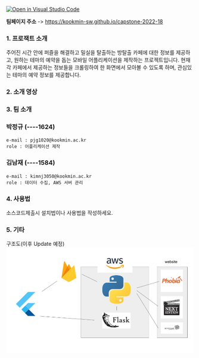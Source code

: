 [![Open in Visual Studio Code](https://classroom.github.com/assets/open-in-vscode-f059dc9a6f8d3a56e377f745f24479a46679e63a5d9fe6f495e02850cd0d8118.svg)](https://classroom.github.com/online_ide?assignment_repo_id=7010423&assignment_repo_type=AssignmentRepo)

**팀페이지 주소** -> https://kookmin-sw.github.io/capstone-2022-18

### 1. 프로잭트 소개
주어진 시간 안에 퍼즐을 해결하고 밀실을 탈출하는 방탈출 카페에 대한 정보를 제공하고, 원하는 테마의 예약을 돕는 모바일 어플리케이션을 제작하는 프로젝트입니다. 현재 각 카페에서 제공하는 정보들을 크롤링하여 한 화면에서 모아볼 수 있도록 하며, 관심있는 테마의 예약 정보를 제공합니다.

### 2. 소개 영상


### 3. 팀 소개
### **박정규** (----1624)
```
e-mail : pjg1020@kookmin.ac.kr
role : 어플리케이션 제작
```

### **김남재** (----1584)
```
e-mail : kimnj3050@kookmin.ac.kr
role : 데이터 수집, AWS 서버 관리
```

### 4. 사용법

소스코드제출시 설치법이나 사용법을 작성하세요.

### 5. 기타
구조도(이후 Update 예정)
![drawing](pages_src/structure.jpg)
